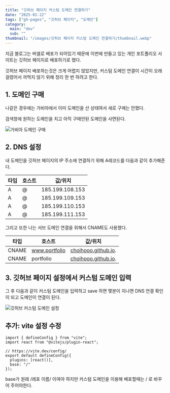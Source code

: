 ```yaml
---
title: "깃허브 페이지 커스텀 도메인 연결하기"
date: "2025-01-22"
tags: ["gh-pages", "깃허브 페이지", "도메인"]
category:
  main: "dev"
  sub: ""
thumbnail: "/images/깃허브 페이지 커스텀 도메인 연결하기/thumbnail.webp"
---
```


지금 블로그는 버셀로 배포가 되어있기 때문에 이번에 만들고 있는 개인 포트폴리오 사이트는 깃허브 페이지로 배포하기로 했다.

깃허브 페이지 배포하는것은 크게 어렵지 않았지만, 커스텀 도메인 연결이 시간이 오래걸렸어서 까먹지 않기 위해 정리 한 번 하려고 한다.

## 1. 도메인 구매

나같은 경우에는 가비아에서 이미 도메인을 산 상태여서 새로 구매는 안했다.

검색창에 원하는 도메인을 치고 아직 구매안된 도메인을 사면된다.

![가비아 도메인 구매](/images/깃허브%20페이지%20커스텀%20도메인%20연결하기/1.webp)

## 2. DNS 설정

내 도메인을 깃허브 페이지의 IP 주소에 연결하기 위해 A레코드를 다음과 같이 추가해준다.

| 타입 | 호스트 | 값/위치 |
| --- | --- | --- |
| A | @ | 185.199.108.153 |
| A | @ | 185.199.109.153 |
| A | @ | 185.199.110.153 |
| A | @ | 185.199.111.153 |

그리고 또한 나는 서브 도메인 연결을 위해서 CNAME도 사용했다.

| 타입 | 호스트 | 값/위치 |
| --- | --- | --- |
| CNAME | www.portfolio | [choihooo.github.io](http://choihooo.github.io/). |
| CNAME | portfolio | [choihooo.github.io](http://choihooo.github.io/). |

## 3. 깃허브 페이지 설정에서 커스텀 도메인 입력

그 후 다음과 같이 커스텀 도메인을 입력하고 save 하면 몇분이 지나면 DNS 연결 확인이 되고 도메인이 연결이 된다.

![깃허브 커스텀 도메인 설정](/images/깃허브%20페이지%20커스텀%20도메인%20연결하기/3.webp)


## 추가: vite 설정 수정

```tsx
import { defineConfig } from "vite";
import react from "@vitejs/plugin-react";

// https://vite.dev/config/
export default defineConfig({
  plugins: [react()],
  base: "/"
});
```

base가 원래 /레포 이름/ 이여야 하지만 커스텀 도메인을 이용해 배포할때는 / 로 바꾸어 주어야한다.
